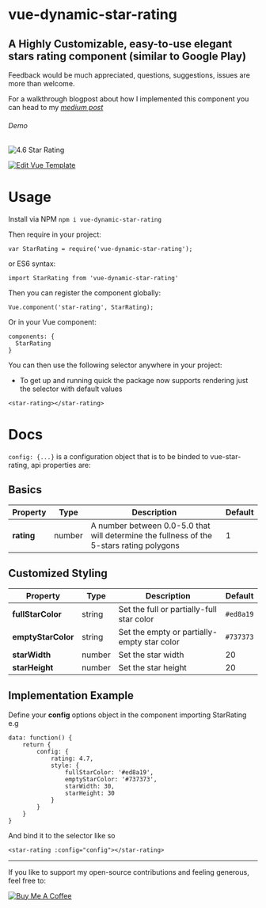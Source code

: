 # vue-dynamic-star-rating
## A Highly Customizable, easy-to-use elegant stars rating component (similar to Google Play)

Feedback would be much appreciated, questions, suggestions, issues are more than welcome.

For a walkthrough blogpost about how I implemented this component you can head to my *[medium post](https://medium.com/@yonatandoron/star-rating-make-svg-great-again-d4ce4731347e)*

###### Demo

![4.6 Star Rating](https://github.com/JonathanDn/vue-stars-rating/blob/master/demo_indicator.png "4.6 Rating Stars")

[![Edit Vue Template](https://codesandbox.io/static/img/play-codesandbox.svg)](https://codesandbox.io/s/9846q4oz4r)

# Usage
Install via NPM ```npm i vue-dynamic-star-rating```

Then require in your project:
```
var StarRating = require('vue-dynamic-star-rating');
```
or ES6 syntax:
```
import StarRating from 'vue-dynamic-star-rating'
```
Then you can register the component globally:
```
Vue.component('star-rating', StarRating);
```
Or in your Vue component:
```
components: {
  StarRating
}
```
You can then use the following selector anywhere in your project:
* To get up and running quick the package now supports rendering just the selector with default values
```
<star-rating></star-rating>
```

# Docs
```config: {...}``` is a configuration object that is to be binded to vue-star-rating, api properties are:

## Basics

| Property | Type  | Description | Default
| --- | ---  | --- | --- |
| **rating** | number  | A number between 0.0-5.0 that will determine the fullness of the 5-stars rating polygons | 1 |

## Customized Styling

| Property | Type  | Description | Default |
| --- | ---  | --- | --- |
| **fullStarColor** | string | Set the full or partially-full star color | ```#ed8a19``` |
| **emptyStarColor** | string | Set the empty or partially-empty star color | ```#737373``` |
| **starWidth** | number | Set the star width | 20 |
| **starHeight** | number | Set the star height | 20 |

## Implementation Example
Define your **config** options object in the component importing StarRating e.g
```
data: function() {
    return {
        config: {
            rating: 4.7,
            style: {
                fullStarColor: '#ed8a19',
                emptyStarColor: '#737373',
                starWidth: 30,
                starHeight: 30
            }
        }
    }
}
```
And bind it to the selector like so
```
<star-rating :config="config"></star-rating>

```

---

If you like to support my open-source contributions and feeling generous, feel free to:

<a href="https://www.buymeacoffee.com/agUdP2R" target="_blank"><img src="https://www.buymeacoffee.com/assets/img/custom_images/orange_img.png" alt="Buy Me A Coffee" style="height: auto !important;width: auto !important;" ></a>
